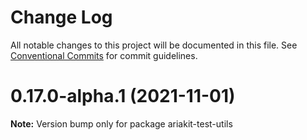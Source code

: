 # Change Log

All notable changes to this project will be documented in this file.
See [Conventional Commits](https://conventionalcommits.org) for commit guidelines.

# 0.17.0-alpha.1 (2021-11-01)

**Note:** Version bump only for package ariakit-test-utils
